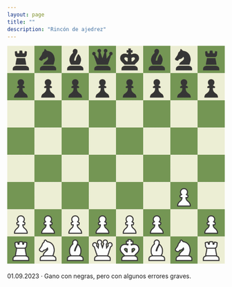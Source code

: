 ```yaml
---
layout: page
title: ""
description: "Rincón de ajedrez"
---
```


<div class="chess">
    <img src="assets/images/pages/chess/games/board.gif"/>
    <br/><br/>
01.09.2023 · Gano con negras, pero con algunos errores graves.
<br/>
</div>
